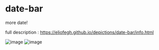 # date-bar
more date!

full description : https://eliofegh.github.io/depictions/date-bar/info.html

![image](https://user-images.githubusercontent.com/95119344/188311896-0de17050-6d01-4550-9a8b-46993f924b2f.png)
![image](https://user-images.githubusercontent.com/95119344/188311978-5579240c-1e81-4ecc-be2f-9024a74f714b.png)

